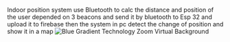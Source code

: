 Indoor position system use Bluetooth to calc the distance and position of the user depended on 3 beacons and send it by bluetooth to Esp 32 and upload it to firebase 
then the system in pc detect the change of position and show it in a map 
![Blue Gradient Technology Zoom Virtual Background](https://github.com/abdallasaad14/Bluetooth-Finder/assets/96235129/58159aef-7668-4414-9230-e5bb3713a995)
